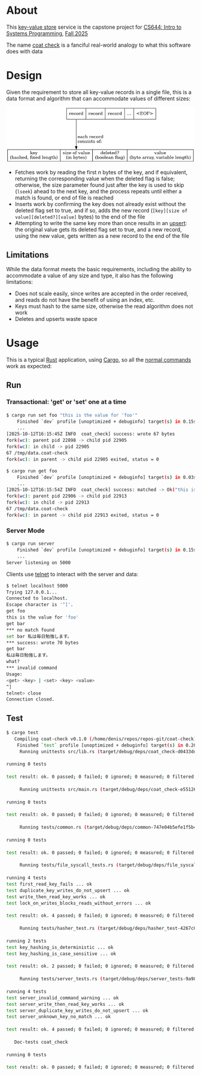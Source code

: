 # About

This [key-value store](https://en.wikipedia.org/wiki/Key%E2%80%93value_database) service is the capstone project for [CS644: Intro to Systems Programming](https://iafisher.com/cs644), [Fall 2025](https://iafisher.com/cs644/fall2025)

The name [coat check](https://dictionary.cambridge.org/example/english/coat-check) is a fanciful real-world analogy to what this software does with data

# Design

Given the requirement to store all key-value records in a single file, this is a data format and algorithm that can accommodate values of different sizes:

![Data Format Diagram](doc/data.png?raw=true)

- Fetches work by reading the first *n* bytes of the key, and if equivalent, returning the corresponding value when the deleted flag is false; otherwise, the size parameter found just after the key is used to skip (`lseek`) ahead to the next key, and the process repeats until either a match is found, or end of file is reached
- Inserts work by confirming the key does not already exist without the deleted flag set to true, and if so, adds the new record (`[key][size of value][deleted?][value]` bytes) to the end of the file
- Attempting to write the same key more than once results in an [upsert](https://en.wikipedia.org/wiki/Merge_%28SQL%29): the original value gets its deleted flag set to true, and a new record, using the new value, gets written as a new record to the end of the file

## Limitations

While the data format meets the basic requirements, including the ability to accommodate a value of any size and type, it also has the following limitations:

- Does not scale easily, since writes are accepted in the order received, and reads do not have the benefit of using an index, etc.
- Keys must hash to the same size, otherwise the read algorithm does not work
- Deletes and upserts waste space

# Usage

This is a typical [Rust](https://www.rust-lang.org/) application, using [Cargo](https://doc.rust-lang.org/cargo/index.html), so all the [normal commands](https://doc.rust-lang.org/cargo/commands/index.html) work as expected:

## Run

### Transactional: 'get' or 'set' one at a time

```sh
$ cargo run set foo "this is the value for 'foo'"
    Finished `dev` profile [unoptimized + debuginfo] target(s) in 0.15s
    ...
[2025-10-12T16:15:45Z INFO  coat_check] success: wrote 67 bytes
fork(wc): parent pid 22898 -> child pid 22905
fork(wc): in child -> pid 22905
67 /tmp/data.coat-check
fork(wc): in parent -> child pid 22905 exited, status = 0
```

```sh
$ cargo run get foo
    Finished `dev` profile [unoptimized + debuginfo] target(s) in 0.03s
    ...
[2025-10-12T16:15:54Z INFO  coat_check] success: matched -> Ok("this is the value for 'foo'")
fork(wc): parent pid 22906 -> child pid 22913
fork(wc): in child -> pid 22913
67 /tmp/data.coat-check
fork(wc): in parent -> child pid 22913 exited, status = 0
```

### Server Mode

```sh
$ cargo run server
    Finished `dev` profile [unoptimized + debuginfo] target(s) in 0.15s
    ...
Server listening on 5000
```

Clients use [telnet](https://en.wikipedia.org/wiki/Telnet) to interact with the server and data:

```sh
$ telnet localhost 5000
Trying 127.0.0.1...
Connected to localhost.
Escape character is '^]'.
get foo
this is the value for 'foo'
get bar
*** no match found
set bar 私は毎日勉強します。
*** success: wrote 70 bytes
get bar
私は毎日勉強します。
what?
*** invalid command
Usage:
<get> <key> | <set> <key> <value>
^]
telnet> close
Connection closed.
```

## Test
```sh
$ cargo test
   Compiling coat-check v0.1.0 (/home/denis/repos/repos-git/coat-check)
    Finished `test` profile [unoptimized + debuginfo] target(s) in 0.20s
     Running unittests src/lib.rs (target/debug/deps/coat_check-d0433ddf8bcd52a9)

running 0 tests

test result: ok. 0 passed; 0 failed; 0 ignored; 0 measured; 0 filtered out; finished in 0.00s

     Running unittests src/main.rs (target/debug/deps/coat_check-e5512602a7a735ed)

running 0 tests

test result: ok. 0 passed; 0 failed; 0 ignored; 0 measured; 0 filtered out; finished in 0.00s

     Running tests/common.rs (target/debug/deps/common-747e04b5efe1f5b4)

running 0 tests

test result: ok. 0 passed; 0 failed; 0 ignored; 0 measured; 0 filtered out; finished in 0.00s

     Running tests/file_syscall_tests.rs (target/debug/deps/file_syscall_tests-27fc31fa7f20d9b0)

running 4 tests
test first_read_key_fails ... ok
test duplicate_key_writes_do_not_upsert ... ok
test write_then_read_key_works ... ok
test lock_on_writes_blocks_reads_without_errors ... ok

test result: ok. 4 passed; 0 failed; 0 ignored; 0 measured; 0 filtered out; finished in 1.11s

     Running tests/hasher_test.rs (target/debug/deps/hasher_test-4267c0a303a982e7)

running 2 tests
test key_hashing_is_deterministic ... ok
test key_hashing_is_case_sensitive ... ok

test result: ok. 2 passed; 0 failed; 0 ignored; 0 measured; 0 filtered out; finished in 0.00s

     Running tests/server_tests.rs (target/debug/deps/server_tests-9a988a8d33482924)

running 4 tests
test server_invalid_command_warning ... ok
test server_write_then_read_key_works ... ok
test server_duplicate_key_writes_do_not_upsert ... ok
test server_unknown_key_no_match ... ok

test result: ok. 4 passed; 0 failed; 0 ignored; 0 measured; 0 filtered out; finished in 0.00s

   Doc-tests coat_check

running 0 tests

test result: ok. 0 passed; 0 failed; 0 ignored; 0 measured; 0 filtered out; finished in 0.00s
```
